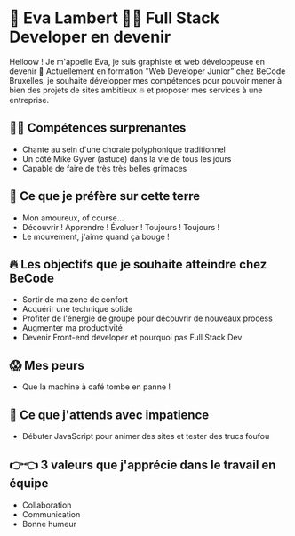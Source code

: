 # 🌱 Eva Lambert 👩‍💻 Full Stack Developer en devenir

Helloow ! Je m'appelle Eva, je suis graphiste et web développeuse en devenir 🎨 Actuellement en formation "Web Developer Junior" chez BeCode Bruxelles, je souhaite développer mes compétences pour pouvoir mener à bien des projets de sites ambitieux 🔥 et proposer mes services à une entreprise.

## 🤹‍♀️ Compétences surprenantes
- Chante au sein d'une chorale polyphonique traditionnel
- Un côté Mike Gyver (astuce) dans la vie de tous les jours 
- Capable de faire de très très belles grimaces

## 💖 Ce que je préfère sur cette terre 
- Mon amoureux, of course…
- Découvrir ! Apprendre ! Évoluer ! Toujours ! Toujours !
- Le mouvement, j'aime quand ça bouge !

## 🔥 Les objectifs que je souhaite atteindre chez BeCode
- Sortir de ma zone de confort
- Acquérir une technique solide 
- Profiter de l'énergie de groupe pour découvrir de nouveaux process 
- Augmenter ma productivité 
- Devenir Front-end developer et pourquoi pas Full Stack Dev

## 😱 Mes peurs 
- Que la machine à café tombe en panne !

## 🐎 Ce que j'attends avec impatience 
- Débuter JavaScript pour animer des sites et tester des trucs foufou

## 👉👈 3 valeurs que j'apprécie dans le travail en équipe
- Collaboration
- Communication
- Bonne humeur 
